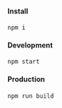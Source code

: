#### Install

```
npm i
```

#### Development

```
npm start
```

#### Production

```
npm run build
```